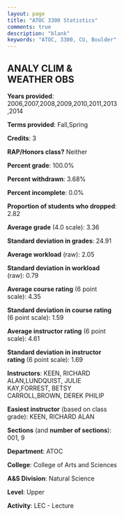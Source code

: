 ```yaml
---
layout: page
title: "ATOC 3300 Statistics"
comments: true
description: "blank"
keywords: "ATOC, 3300, CU, Boulder"
--- 
```

<head>
<script src="https://ajax.googleapis.com/ajax/libs/jquery/2.1.3/jquery.min.js"></script>
<script src="https://dl.dropboxusercontent.com/s/pc42nxpaw1ea4o9/highcharts.js?dl=0"></script>
<!-- <script src="../assets/js/highcharts.js"></script> -->
<style type="text/css">@font-face {
	font-family: "Bebas Neue";
	src: url(https://www.filehosting.org/file/details/544349/BebasNeue%20Regular.otf) format("opentype");
	}
	h1.Bebas { 
		font-family: "Bebas Neue", Verdana, Tahoma;
	}
</style>
</head>
<body>
	<div id="container" style="float: right; width: 45%; height: 88%; margin-left: 2.5%; margin-right: 2.5%;"></div>
	<script language="JavaScript">
		$(document).ready(function() {
		var chart = {type: 'column'};
		var title = {text: 'Grade Distribution'};
		var xAxis = {categories: ['A','B','C','D','F'],crosshair: true};
		var yAxis = {min: 0,title: {text: 'Percentage'}};
		var tooltip = {headerFormat: '<center><b><span style="font-size:20px">{point.key}</span></b></center>',
		               pointFormat: '<td style="padding:0"><b>{point.y:.1f}%</b></td>',
		               footerFormat: '</table>',shared: true,useHTML: true};
		var plotOptions = {column: {pointPadding: 0.0,borderWidth: 0}};  
		var credits = {enabled: false};var series= [{name: 'Percent',data: [52.17,35.27,10.14,0.97,1.45,]}];
		var json = {};
		json.chart = chart;
		json.title = title;
		json.tooltip = tooltip;
		json.xAxis = xAxis;
		json.yAxis = yAxis;  
		json.series = series;
		json.plotOptions = plotOptions;  
		json.credits = credits;
		$('#container').highcharts(json);
	});
	</script>
</body>
			   
## ANALY CLIM & WEATHER OBS

**Years provided**: 2006,2007,2008,2009,2010,2011,2013,2014

**Terms provided**: Fall,Spring

**Credits**: 3

**RAP/Honors class?** Neither

**Percent grade**: 100.0%

**Percent withdrawn**: 3.68%

**Percent incomplete**: 0.0%

**Proportion of students who dropped**: 2.82

**Average grade** (4.0 scale): 3.36

**Standard deviation in grades**: 24.91

**Average workload** (raw): 2.05

**Standard deviation in workload** (raw): 0.79

**Average course rating** (6 point scale): 4.35

**Standard deviation in course rating** (6 point scale): 1.59

**Average instructor rating** (6 point scale): 4.61

**Standard deviation in instructor rating** (6 point scale): 1.69

**Instructors**: KEEN, RICHARD ALAN,LUNDQUIST, JULIE KAY,FORREST, BETSY CARROLL,BROWN, DEREK PHILIP

**Easiest instructor** (based on class grade): KEEN, RICHARD ALAN

**Sections** (and **number of sections**): 001, 9

**Department**: ATOC

**College**: College of Arts and Sciences

**A&S Division**: Natural Science

**Level**: Upper

**Activity**: LEC - Lecture